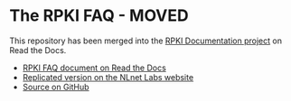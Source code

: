 # The RPKI FAQ - MOVED
This repository has been merged into the [RPKI Documentation project](https://rpki.readthedocs.io/) on Read the Docs. 

- [RPKI FAQ document on Read the Docs](https://rpki.readthedocs.io/en/latest/about/faq.html)
- [Replicated version on the NLnet Labs website](https://www.nlnetlabs.nl/projects/rpki/faq/)
- [Source on GitHub](https://github.com/NLnetLabs/rpki-doc/blob/master/source/about/faq.rst)
